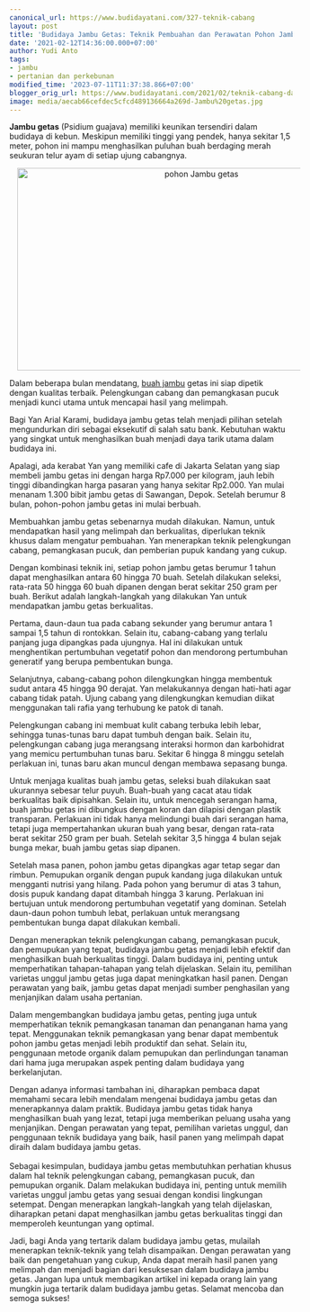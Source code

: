 ```yaml
---
canonical_url: https://www.budidayatani.com/327-teknik-cabang
layout: post
title: 'Budidaya Jambu Getas: Teknik Pembuahan dan Perawatan Pohon Jambu'
date: '2021-02-12T14:36:00.000+07:00'
author: Yudi Anto
tags:
- jambu
- pertanian dan perkebunan
modified_time: '2023-07-11T11:37:38.866+07:00'
blogger_orig_url: https://www.budidayatani.com/2021/02/teknik-cabang-dan-pemangkasan-pucuk.html
image: media/aecab66cefdec5cfcd489136664a269d-Jambu%20getas.jpg
---
```

<p><b>Jambu getas</b> (Psidium guajava) memiliki keunikan tersendiri dalam budidaya di kebun. Meskipun memiliki tinggi yang pendek, hanya sekitar 1,5 meter, pohon ini mampu menghasilkan puluhan buah berdaging merah seukuran telur ayam di setiap ujung cabangnya.</p><div class="separator" style="clear: both; text-align: center;"><a href="https://blogger.googleusercontent.com/img/b/R29vZ2xl/AVvXsEhUTmWkhjgr_uP2-lGElIiPD6cBWiy2EaQXpYa9UeHAGlQScQ6xdgqbKOooSeXIMIaWXkvVcr9rG3iHwJJy0fwmYl0xJTu6xhHcXCDhxzJMHvvi43TqVsHRPJ0E9tSQUDndvE7DqGE49hV1COOYZfuuRlBuCSaiyennFEJfB8t2mwiNvK4IHM_641cRnzHV/s2133/Jambu%20getas.jpg" imageanchor="1" style="margin-left: 1em; margin-right: 1em;"><img alt="pohon Jambu getas" border="0" data-original-height="1200" data-original-width="2133" height="360" src="https://blogger.googleusercontent.com/img/b/R29vZ2xl/AVvXsEhUTmWkhjgr_uP2-lGElIiPD6cBWiy2EaQXpYa9UeHAGlQScQ6xdgqbKOooSeXIMIaWXkvVcr9rG3iHwJJy0fwmYl0xJTu6xhHcXCDhxzJMHvvi43TqVsHRPJ0E9tSQUDndvE7DqGE49hV1COOYZfuuRlBuCSaiyennFEJfB8t2mwiNvK4IHM_641cRnzHV/w640-h360/Jambu%20getas.jpg" width="640" /></a></div><p>Dalam beberapa bulan mendatang, <a href="https://www.budidayatani.com/search/label/jambu">buah jambu</a> getas ini siap dipetik dengan kualitas terbaik. Pelengkungan cabang dan pemangkasan pucuk menjadi kunci utama untuk mencapai hasil yang melimpah.</p><p>Bagi Yan Arial Karami, budidaya jambu getas telah menjadi pilihan setelah mengundurkan diri sebagai eksekutif di salah satu bank. Kebutuhan waktu yang singkat untuk menghasilkan buah menjadi daya tarik utama dalam budidaya ini.</p><p>Apalagi, ada kerabat Yan yang memiliki cafe di Jakarta Selatan yang siap membeli jambu getas ini dengan harga Rp7.000 per kilogram, jauh lebih tinggi dibandingkan harga pasaran yang hanya sekitar Rp2.000. Yan mulai menanam 1.300 bibit jambu getas di Sawangan, Depok. Setelah berumur 8 bulan, pohon-pohon jambu getas ini mulai berbuah.</p><p>Membuahkan jambu getas sebenarnya mudah dilakukan. Namun, untuk mendapatkan hasil yang melimpah dan berkualitas, diperlukan teknik khusus dalam mengatur pembuahan. Yan menerapkan teknik pelengkungan cabang, pemangkasan pucuk, dan pemberian pupuk kandang yang cukup.</p><p>Dengan kombinasi teknik ini, setiap pohon jambu getas berumur 1 tahun dapat menghasilkan antara 60 hingga 70 buah. Setelah dilakukan seleksi, rata-rata 50 hingga 60 buah dipanen dengan berat sekitar 250 gram per buah. Berikut adalah langkah-langkah yang dilakukan Yan untuk mendapatkan jambu getas berkualitas.</p><p>Pertama, daun-daun tua pada cabang sekunder yang berumur antara 1 sampai 1,5 tahun di rontokkan. Selain itu, cabang-cabang yang terlalu panjang juga dipangkas pada ujungnya. Hal ini dilakukan untuk menghentikan pertumbuhan vegetatif pohon dan mendorong pertumbuhan generatif yang berupa pembentukan bunga.</p><p>Selanjutnya, cabang-cabang pohon dilengkungkan hingga membentuk sudut antara 45 hingga 90 derajat. Yan melakukannya dengan hati-hati agar cabang tidak patah. Ujung cabang yang dilengkungkan kemudian diikat menggunakan tali rafia yang terhubung ke patok di tanah.</p><p>Pelengkungan cabang ini membuat kulit cabang terbuka lebih lebar, sehingga tunas-tunas baru dapat tumbuh dengan baik. Selain itu, pelengkungan cabang juga merangsang interaksi hormon dan karbohidrat yang memicu pertumbuhan tunas baru. Sekitar 6 hingga 8 minggu setelah perlakuan ini, tunas baru akan muncul dengan membawa sepasang bunga.</p><p>Untuk menjaga kualitas buah jambu getas, seleksi buah dilakukan saat ukurannya sebesar telur puyuh. Buah-buah yang cacat atau tidak berkualitas baik dipisahkan. Selain itu, untuk mencegah serangan hama, buah jambu getas ini dibungkus dengan koran dan dilapisi dengan plastik transparan. Perlakuan ini tidak hanya melindungi buah dari serangan hama, tetapi juga mempertahankan ukuran buah yang besar, dengan rata-rata berat sekitar 250 gram per buah. Setelah sekitar 3,5 hingga 4 bulan sejak bunga mekar, buah jambu getas siap dipanen.</p><p>Setelah masa panen, pohon jambu getas dipangkas agar tetap segar dan rimbun. Pemupukan organik dengan pupuk kandang juga dilakukan untuk mengganti nutrisi yang hilang. Pada pohon yang berumur di atas 3 tahun, dosis pupuk kandang dapat ditambah hingga 3 karung. Perlakuan ini bertujuan untuk mendorong pertumbuhan vegetatif yang dominan. Setelah daun-daun pohon tumbuh lebat, perlakuan untuk merangsang pembentukan bunga dapat dilakukan kembali.</p><p>Dengan menerapkan teknik pelengkungan cabang, pemangkasan pucuk, dan pemupukan yang tepat, budidaya jambu getas menjadi lebih efektif dan menghasilkan buah berkualitas tinggi. Dalam budidaya ini, penting untuk memperhatikan tahapan-tahapan yang telah dijelaskan. Selain itu, pemilihan varietas unggul jambu getas juga dapat meningkatkan hasil panen. Dengan perawatan yang baik, jambu getas dapat menjadi sumber penghasilan yang menjanjikan dalam usaha pertanian.</p><p>Dalam mengembangkan budidaya jambu getas, penting juga untuk memperhatikan teknik pemangkasan tanaman dan penanganan hama yang tepat. Menggunakan teknik pemangkasan yang benar dapat membentuk pohon jambu getas menjadi lebih produktif dan sehat. Selain itu, penggunaan metode organik dalam pemupukan dan perlindungan tanaman dari hama juga merupakan aspek penting dalam budidaya yang berkelanjutan.</p><p>Dengan adanya informasi tambahan ini, diharapkan pembaca dapat memahami secara lebih mendalam mengenai budidaya jambu getas dan menerapkannya dalam praktik. Budidaya jambu getas tidak hanya menghasilkan buah yang lezat, tetapi juga memberikan peluang usaha yang menjanjikan. Dengan perawatan yang tepat, pemilihan varietas unggul, dan penggunaan teknik budidaya yang baik, hasil panen yang melimpah dapat diraih dalam budidaya jambu getas.<br /><br />Sebagai kesimpulan, budidaya jambu getas membutuhkan perhatian khusus dalam hal teknik pelengkungan cabang, pemangkasan pucuk, dan pemupukan organik. Dalam melakukan budidaya ini, penting untuk memilih varietas unggul jambu getas yang sesuai dengan kondisi lingkungan setempat. Dengan menerapkan langkah-langkah yang telah dijelaskan, diharapkan petani dapat menghasilkan jambu getas berkualitas tinggi dan memperoleh keuntungan yang optimal.</p><p>Jadi, bagi Anda yang tertarik dalam budidaya jambu getas, mulailah menerapkan teknik-teknik yang telah disampaikan. Dengan perawatan yang baik dan pengetahuan yang cukup, Anda dapat meraih hasil panen yang melimpah dan menjadi bagian dari kesuksesan dalam budidaya jambu getas. Jangan lupa untuk membagikan artikel ini kepada orang lain yang mungkin juga tertarik dalam budidaya jambu getas. Selamat mencoba dan semoga sukses!</p>